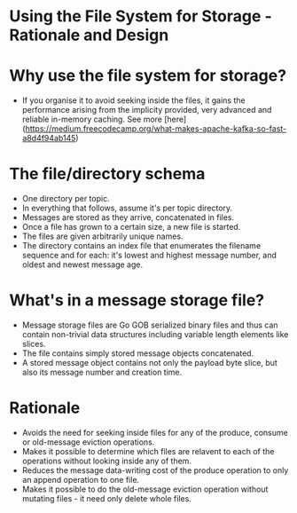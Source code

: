 # Using the File System for Storage - Rationale and Design

# Why use the file system for storage?

- If you organise it to avoid seeking inside the files, it gains the performance
  arising from the implicity provided, very advanced and reliable in-memory 
  caching. See more [here]
  (https://medium.freecodecamp.org/what-makes-apache-kafka-so-fast-a8d4f94ab145)


# The file/directory schema

- One directory per topic.
- In everything that follows, assume it's per topic directory.
- Messages are stored as they arrive, concatenated in files.
- Once a file has grown to a certain size, a new file is started.
- The files are given arbitrarily unique names.
- The directory contains an index file that enumerates the filename sequence
  and for each: it's lowest and highest message number, and oldest and
  newest message age.

# What's in a message storage file?

- Message storage files are Go GOB serialized binary files and thus can contain
  non-trivial data structures including variable length elements like slices.
- The file contains simply stored message objects concatenated.
- A stored message object contains not only the payload byte slice, but also
  its message number and creation time.

# Rationale

- Avoids the need for seeking inside files for any of the produce, consume or
  old-message eviction operations.
- Makes it possible to determine which files are relavent to each of the
  operations without looking inside any of them.
- Reduces the message data-writing cost of the produce operation to only an append
  operation to one file.
- Makes it possible to do the old-message eviction operation without mutating
  files - it need only delete whole files.
